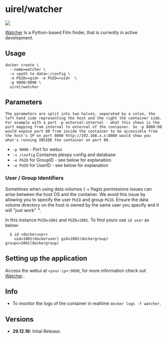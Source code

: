 # uirel/watcher

[![](https://images.microbadger.com/badges/image/uirel/watcher.svg)](https://microbadger.com/images/uirel/watcher "Get your own image badge on microbadger.com")

[Watcher](https://github.com/nosmokingbandit/watcher) Is a Python-based Film finder, that is currently in active development.


## Usage

```
docker create \ 
  --name=watcher \
  -v <path to data>:/config \
  -e PGID=<gid> -e PUID=<uid>  \
  -p 9090:9090 \
  uirel/watcher
```

## Parameters

`The parameters are split into two halves, separated by a colon, the left hand side representing the host and the right the container side. 
For example with a port -p external:internal - what this shows is the port mapping from internal to external of the container.
So -p 8080:80 would expose port 80 from inside the container to be accessible from the host's IP on port 8080
http://192.168.x.x:8080 would show you what's running INSIDE the container on port 80.`


* `-p 9090` - Port for webui
* `-v /config` Containes plexpy config and database
* `-e PGID` for GroupID - see below for explanation
* `-e PUID` for UserID - see below for explanation

### User / Group Identifiers

Sometimes when using data volumes (`-v` flags) permissions issues can arise between the host OS and the container. We avoid this issue by allowing you to specify the user `PUID` and group `PGID`. Ensure the data volume directory on the host is owned by the same user you specify and it will "just work" ™.

In this instance `PUID=1001` and `PGID=1001`. To find yours use `id user` as below:

```
  $ id <dockeruser>
    uid=1001(dockeruser) gid=1001(dockergroup) groups=1001(dockergroup)
```

## Setting up the application
Access the webui at `<your-ip>:9090`, for more information check out [Watcher](https://github.com/nosmokingbandit/watcher)..

## Info

* To monitor the logs of the container in realtime `docker logs -f watcher`.

## Versions

+ **29.12.16:** Inital Release.
